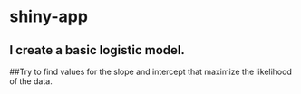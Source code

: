 # shiny-app
## I create a basic logistic model.
##Try to find values for the slope and intercept that maximize the likelihood of the data.
